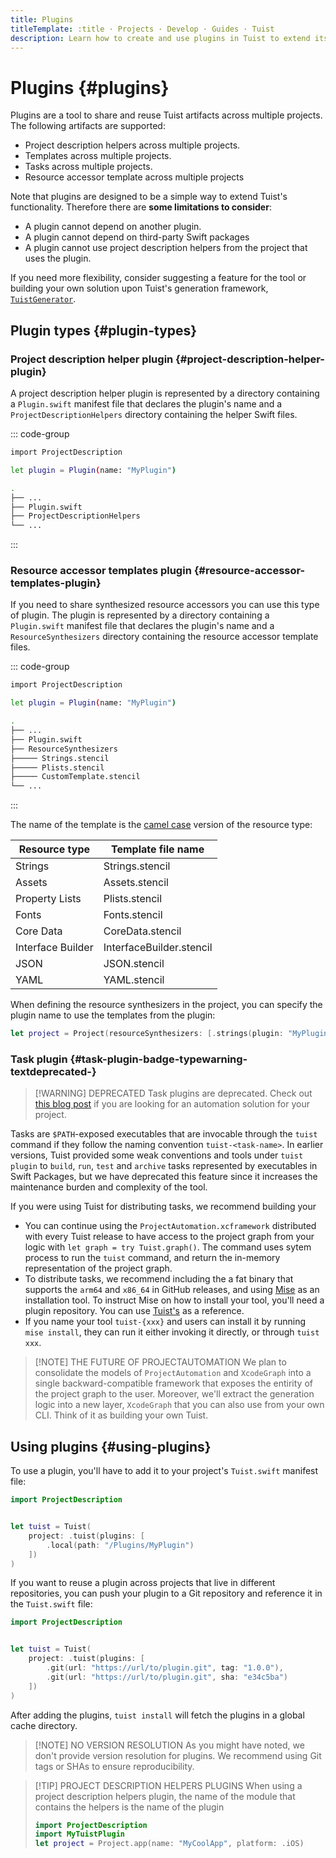 ```yaml
---
title: Plugins
titleTemplate: :title · Projects · Develop · Guides · Tuist
description: Learn how to create and use plugins in Tuist to extend its functionality.
---
```


# Plugins {#plugins}

Plugins are a tool to share and reuse Tuist artifacts across multiple projects. The following artifacts are supported:

- <LocalizedLink href="/guides/features/projects/code-sharing">Project description helpers</LocalizedLink> across multiple projects.
- <LocalizedLink href="/guides/features/projects/templates">Templates</LocalizedLink> across multiple projects.
- Tasks across multiple projects.
- <LocalizedLink href="/guides/features/projects/synthesized-files">Resource accessor</LocalizedLink> template across multiple projects

Note that plugins are designed to be a simple way to extend Tuist's functionality. Therefore there are **some limitations to consider**:

- A plugin cannot depend on another plugin.
- A plugin cannot depend on third-party Swift packages
- A plugin cannot use project description helpers from the project that uses the plugin.

If you need more flexibility, consider suggesting a feature for the tool or building your own solution upon Tuist's generation framework, [`TuistGenerator`](https://github.com/tuist/tuist/tree/main/Sources/TuistGenerator).

## Plugin types {#plugin-types}

### Project description helper plugin {#project-description-helper-plugin}

A project description helper plugin is represented by a directory containing a `Plugin.swift` manifest file that declares the plugin's name and a `ProjectDescriptionHelpers` directory containing the helper Swift files.

::: code-group

```bash [Plugin.swift]
import ProjectDescription

let plugin = Plugin(name: "MyPlugin")
```

```bash [Directory structure]
.
├── ...
├── Plugin.swift
├── ProjectDescriptionHelpers
└── ...
```

:::

### Resource accessor templates plugin {#resource-accessor-templates-plugin}

If you need to share <LocalizedLink href="/guides/features/projects/synthesized-files#resource-accessors">synthesized resource accessors</LocalizedLink> you can use
this type of plugin. The plugin is represented by a directory containing a `Plugin.swift` manifest file that declares the plugin's name and a `ResourceSynthesizers` directory containing the resource accessor template files.

::: code-group

```bash [Plugin.swift]
import ProjectDescription

let plugin = Plugin(name: "MyPlugin")
```

```bash [Directory structure]
.
├── ...
├── Plugin.swift
├── ResourceSynthesizers
├───── Strings.stencil
├───── Plists.stencil
├───── CustomTemplate.stencil
└── ...
```

:::

The name of the template is the [camel case](https://en.wikipedia.org/wiki/Camel_case) version of the resource type:

| Resource type     | Template file name                       |
| ----------------- | ---------------------------------------- |
| Strings           | Strings.stencil          |
| Assets            | Assets.stencil           |
| Property Lists    | Plists.stencil           |
| Fonts             | Fonts.stencil            |
| Core Data         | CoreData.stencil         |
| Interface Builder | InterfaceBuilder.stencil |
| JSON              | JSON.stencil             |
| YAML              | YAML.stencil             |

When defining the resource synthesizers in the project, you can specify the plugin name to use the templates from the plugin:

```swift
let project = Project(resourceSynthesizers: [.strings(plugin: "MyPlugin")])
```

### Task plugin <Badge type="warning" text="deprecated" /> {#task-plugin-badge-typewarning-textdeprecated-}

> [!WARNING] DEPRECATED
> Task plugins are deprecated. Check out [this blog post](https://tuist.dev/blog/2025/04/15/automation-in-swift-projects) if you are looking for an automation solution for your project.

Tasks are `$PATH`-exposed executables that are invocable through the `tuist` command if they follow the naming convention `tuist-<task-name>`. In earlier versions, Tuist provided some weak conventions and tools under `tuist plugin` to `build`, `run`, `test` and `archive` tasks represented by executables in Swift Packages, but we have deprecated this feature since it increases the maintenance burden and complexity of the tool.

If you were using Tuist for distributing tasks, we recommend building your

- You can continue using the `ProjectAutomation.xcframework` distributed with every Tuist release to have access to the project graph from your logic with `let graph = try Tuist.graph()`. The command uses sytem process to run the `tuist` command, and return the in-memory representation of the project graph.
- To distribute tasks, we recommend including the a fat binary that supports the `arm64` and `x86_64` in GitHub releases, and using [Mise](https://mise.jdx.dev) as an installation tool. To instruct Mise on how to install your tool, you'll need a plugin repository. You can use [Tuist's](https://github.com/asdf-community/asdf-tuist) as a reference.
- If you name your tool `tuist-{xxx}` and users can install it by running `mise install`, they can run it either invoking it directly, or through `tuist xxx`.

> [!NOTE] THE FUTURE OF PROJECTAUTOMATION
> We plan to consolidate the models of `ProjectAutomation` and `XcodeGraph` into a single backward-compatible framework that exposes the entirity of the project graph to the user. Moreover, we'll extract the generation logic into a new layer, `XcodeGraph` that you can also use from your own CLI. Think of it as building your own Tuist.

## Using plugins {#using-plugins}

To use a plugin, you'll have to add it to your project's <LocalizedLink href="/references/project-description/structs/tuist">`Tuist.swift`</LocalizedLink> manifest file:

```swift
import ProjectDescription


let tuist = Tuist(
    project: .tuist(plugins: [
        .local(path: "/Plugins/MyPlugin")
    ])
)
```

If you want to reuse a plugin across projects that live in different repositories, you can push your plugin to a Git repository and reference it in the `Tuist.swift` file:

```swift
import ProjectDescription


let tuist = Tuist(
    project: .tuist(plugins: [
        .git(url: "https://url/to/plugin.git", tag: "1.0.0"),
        .git(url: "https://url/to/plugin.git", sha: "e34c5ba")
    ])
)
```

After adding the plugins, `tuist install` will fetch the plugins in a global cache directory.

> [!NOTE] NO VERSION RESOLUTION
> As you might have noted, we don't provide version resolution for plugins. We recommend using Git tags or SHAs to ensure reproducibility.

> [!TIP] PROJECT DESCRIPTION HELPERS PLUGINS
> When using a project description helpers plugin, the name of the module that contains the helpers is the name of the plugin
>
> ```swift
> import ProjectDescription
> import MyTuistPlugin
> let project = Project.app(name: "MyCoolApp", platform: .iOS)
> ```
